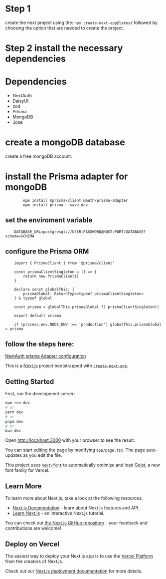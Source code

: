 # Step 1
create the next project using the:
`npx create-next-app@latest`
followed by choosing the option that are needed to create the project.

# Step 2 install the necessary dependencies
# Dependencies
- NextAuth
- DaisyUI
- zod
- Prisma
- MongoDB
- Jose

# create a mongoDB database
create a free mongoDB account.

# install the Prisma adapter for mongoDB
            npm install @prisma/client @auth/prisma-adapter
            npm install prisma --save-dev
        
## set the enviroment variable
    
        DATABASE_URL=postgresql://USER:PASSWORD@HOST:PORT/DATABASE?schema=SCHEMA
    
## configure the Prisma ORM
    
        import { PrismaClient } from '@prisma/client'

        const prismaClientSingleton = () => {
            return new PrismaClient()
        }

        declare const globalThis: {
            prismaGlobal: ReturnType<typeof prismaClientSingleton>
        } & typeof global

        const prisma = globalThis.prismaGlobal ?? prismaClientSingleton()

        export default prisma

        if (process.env.NODE_ENV !== 'production') globalThis.prismaGlobal = prisma
    

## follow the steps here:
[NextAuth prisma Adapter configuration](https://authjs.dev/getting-started/adapters/prisma?framework=next-js)
    

This is a [Next.js](https://nextjs.org) project bootstrapped with [`create-next-app`](https://nextjs.org/docs/app/api-reference/cli/create-next-app).

## Getting Started

First, run the development server:

```bash
npm run dev
# or
yarn dev
# or
pnpm dev
# or
bun dev
```

Open [http://localhost:3000](http://localhost:3000) with your browser to see the result.

You can start editing the page by modifying `app/page.tsx`. The page auto-updates as you edit the file.

This project uses [`next/font`](https://nextjs.org/docs/app/building-your-application/optimizing/fonts) to automatically optimize and load [Geist](https://vercel.com/font), a new font family for Vercel.

## Learn More

To learn more about Next.js, take a look at the following resources:

- [Next.js Documentation](https://nextjs.org/docs) - learn about Next.js features and API.
- [Learn Next.js](https://nextjs.org/learn) - an interactive Next.js tutorial.

You can check out [the Next.js GitHub repository](https://github.com/vercel/next.js) - your feedback and contributions are welcome!

## Deploy on Vercel

The easiest way to deploy your Next.js app is to use the [Vercel Platform](https://vercel.com/new?utm_medium=default-template&filter=next.js&utm_source=create-next-app&utm_campaign=create-next-app-readme) from the creators of Next.js.

Check out our [Next.js deployment documentation](https://nextjs.org/docs/app/building-your-application/deploying) for more details.
